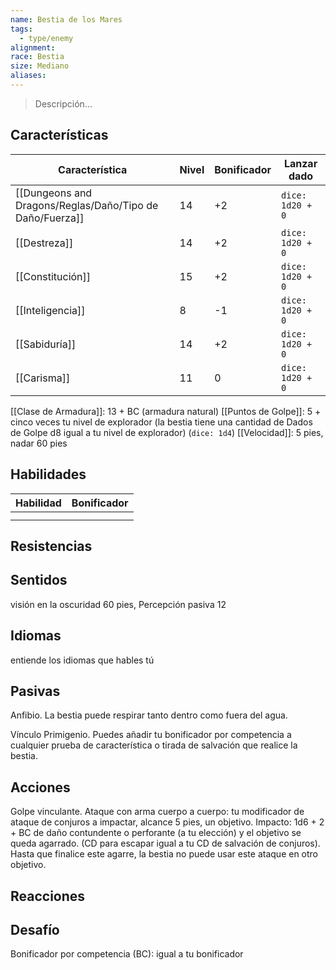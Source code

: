 ```yaml
---
name: Bestia de los Mares
tags:
  - type/enemy
alignment: 
race: Bestia
size: Mediano
aliases:
---
```

> Descripción...
## Características
| Característica   | Nivel | Bonificador | Lanzar dado |
| ---------------- | ----- | ----------- | ----------- |
| [[Dungeons and Dragons/Reglas/Daño/Tipo de Daño/Fuerza]]       | 14     | +2           | `dice: 1d20 + 0` |
| [[Destreza]]     | 14     | +2           | `dice: 1d20 + 0`            |
| [[Constitución]] | 15     | +2           | `dice: 1d20 + 0`            |
| [[Inteligencia]] | 8     | -1           | `dice: 1d20 + 0`            |
| [[Sabiduría]]    | 14     | +2           | `dice: 1d20 + 0`            |
| [[Carisma]]      | 11     | 0           | `dice: 1d20 + 0`            |

[[Clase de Armadura]]: 13 + BC (armadura natural)
[[Puntos de Golpe]]: 5 + cinco veces tu nivel de explorador (la bestia tiene una cantidad de Dados de
Golpe d8 igual a tu nivel de explorador) (`dice: 1d4`)
[[Velocidad]]: 5 pies, nadar 60 pies
## Habilidades
| Habilidad | Bonificador |
| --------- | ----------- |
|           |             |
|           |             |
## Resistencias

## Sentidos

visión en la oscuridad 60 pies, Percepción pasiva 12
## Idiomas

entiende los idiomas que hables tú
## Pasivas

Anfibio. La bestia puede respirar tanto dentro como fuera del agua.

Vínculo Primigenio. Puedes añadir tu bonificador por competencia a cualquier prueba de
característica o tirada de salvación que realice la bestia.
## Acciones

Golpe vinculante. Ataque con arma cuerpo a cuerpo: tu modificador de ataque de conjuros a
impactar, alcance 5 pies, un objetivo. Impacto: 1d6 + 2 + BC de daño contundente o perforante (a tu elección) y el objetivo se queda agarrado. (CD para escapar igual a tu CD de salvación de conjuros). Hasta que finalice este agarre, la bestia no puede usar este ataque en otro objetivo.
## Reacciones

## Desafío

Bonificador por competencia (BC): igual a tu bonificador


